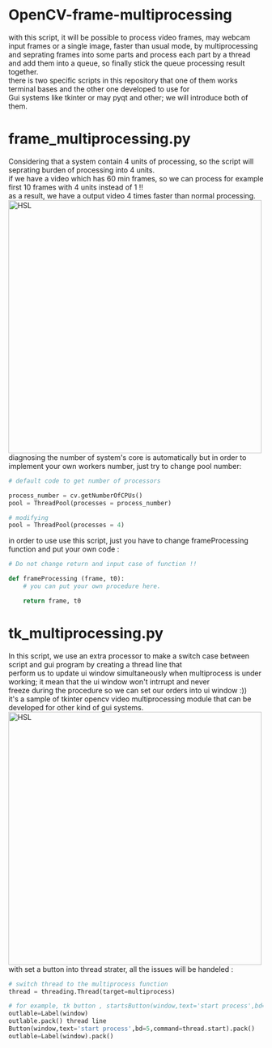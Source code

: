 # OpenCV-frame-multiprocessing
with this script, it will be possible to process video frames, may webcam input frames or a single image,
faster than usual mode, by multiprocessing and seprating frames into some parts and process each part by a thread and add
them into a queue, so finally stick the queue processing result together.\
there is two specific scripts in this repository that one of them works terminal bases and the other one developed to use for\
Gui systems like tkinter or may pyqt and other; we will introduce both of them.

# frame_multiprocessing.py
Considering that a system contain 4 units of processing, so the script will seprating burden of processing into 4 units.\
if we have a video which has 60 min frames, so we can process for example first 10 frames with 4 units instead of 1 !!\
as a result, we have a output video 4 times faster than normal processing.
<a href="https://github.com/maze80/Soccer-Robot-Playground"><img src="https://s2.uupload.ir/files/screenshot_from_2023-03-03_17-43-33_bt4.png" alt="HSL" width="500"></a> \
diagnosing the number of system's core is automatically but in order to implement your own workers number, just try to change pool number: 
```python
# default code to get number of processors

process_number = cv.getNumberOfCPUs()
pool = ThreadPool(processes = process_number)
```
```python
# modifying
pool = ThreadPool(processes = 4)
```
in order to use use this script, just you have to change frameProcessing function and put your own code :
```python
# Do not change return and input case of function !!

def frameProcessing (frame, t0):
    # you can put your own procedure here.

    return frame, t0
```

# tk_multiprocessing.py
In this script, we use an extra processor to make a switch case between script and gui program by creating a thread line that \
perform us to update ui window simultaneously when multiprocess is under working; it mean that the ui window won't intrrupt and never \
freeze during the procedure so we can set our orders into ui window :)) \
it's a sample of tkinter opencv video multiprocessing module that can be developed for other kind of gui systems. \
<a href="https://github.com/maze80/Soccer-Robot-Playground"><img src="https://s2.uupload.ir/files/screenshot_from_2023-03-03_18-20-48_auvd.png" alt="HSL" width="500"></a> \
with set a button into thread strater, all the issues will be handeled :
```python
# switch thread to the multiprocess function
thread = threading.Thread(target=multiprocess)

# for example, tk button , startsButton(window,text='start process',bd=5,command=thread.start).pack()
outlable=Label(window)
outlable.pack() thread line
Button(window,text='start process',bd=5,command=thread.start).pack()
outlable=Label(window).pack()
```
